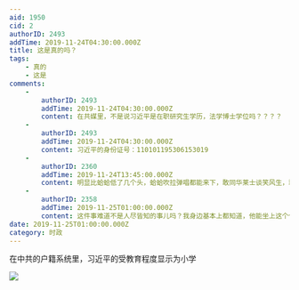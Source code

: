 ```yaml
---
aid: 1950
cid: 2
authorID: 2493
addTime: 2019-11-24T04:30:00.000Z
title: 这是真的吗？
tags:
    - 真的
    - 这是
comments:
    -
        authorID: 2493
        addTime: 2019-11-24T04:30:00.000Z
        content: 在共媒里，不是说习近平是在职研究生学历，法学博士学位吗？？？？
    -
        authorID: 2493
        addTime: 2019-11-24T04:30:00.000Z
        content: 习近平的身份证号：110101195306153019
    -
        authorID: 2360
        addTime: 2019-11-24T13:45:00.000Z
        content: 明显比蛤蛤低了几个头，蛤蛤吹拉弹唱都能来下，敢同华莱士谈笑风生，敢同香港记者比划比划…，牛啥多了。
    -
        authorID: 2358
        addTime: 2019-11-25T01:00:00.000Z
        content: 这件事难道不是人尽皆知的事儿吗？我身边基本上都知道，他能坐上这个位置只是因为他爹
date: 2019-11-25T01:00:00.000Z
category: 时政
---
```


在中共的户籍系统里，习近平的受教育程度显示为小学

![](https://i.imgur.com/5cDApps.jpg)
